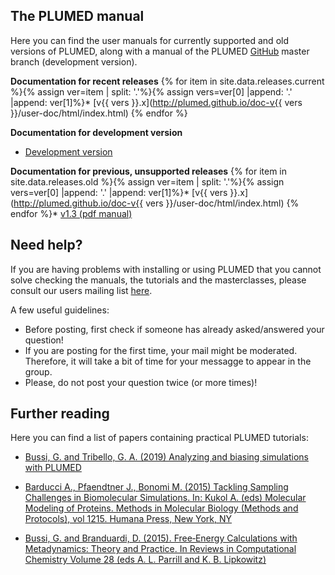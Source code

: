 The PLUMED manual
------------------------------------
Here you can find the user manuals for currently supported and old versions of PLUMED, along
with a manual of the PLUMED [GitHub](https://github.com/plumed/plumed2) master branch (development version).

__Documentation for recent releases__
{% for item in site.data.releases.current %}{% assign ver=item | split: '.'%}{% assign vers=ver[0] |append: '.' |append: ver[1]%}* [v{{ vers }}.x](http://plumed.github.io/doc-v{{ vers }}/user-doc/html/index.html)
{% endfor %}

__Documentation for development version__
* [Development version](http://plumed.github.io/doc-master/user-doc/html/index.html)

__Documentation for previous, unsupported releases__
{% for item in site.data.releases.old %}{% assign ver=item | split: '.'%}{% assign vers=ver[0] |append: '.' |append: ver[1]%}* [v{{ vers }}.x](http://plumed.github.io/doc-v{{ vers }}/user-doc/html/index.html)
{% endfor %}* [v1.3 (pdf manual)](/pdf/manual_1-3-0.pdf)

Need help?
-----------------------------

If you are having problems with installing or using PLUMED that you cannot solve checking the manuals, the tutorials and the masterclasses, please consult our users mailing list [here](https://groups.google.com/forum/#!forum/plumed-users).

A few useful guidelines:

* Before posting, first check if someone has already asked/answered your question!
* If you are posting for the first time, your mail might be moderated. Therefore, it will take a bit of time for your messagge to appear in the group.
* Please, do not post your question twice (or more times)!

Further reading
------------------------------------
Here you can find a list of papers containing practical PLUMED tutorials:

* [Bussi, G. and Tribello, G. A. (2019) Analyzing and biasing simulations with PLUMED](https://arxiv.org/abs/1812.08213)

* [Barducci A., Pfaendtner J., Bonomi M. (2015) Tackling Sampling Challenges in Biomolecular Simulations. In: Kukol A. (eds) Molecular Modeling of Proteins. Methods in Molecular Biology (Methods and Protocols), vol 1215. Humana Press, New York, NY](https://link.springer.com/protocol/10.1007/978-1-4939-1465-4_8)

* [Bussi, G. and Branduardi, D. (2015). Free‐Energy Calculations with Metadynamics: Theory and Practice. In Reviews in Computational Chemistry Volume 28 (eds A. L. Parrill and K. B. Lipkowitz)](https://onlinelibrary.wiley.com/doi/10.1002/9781118889886.ch1)
